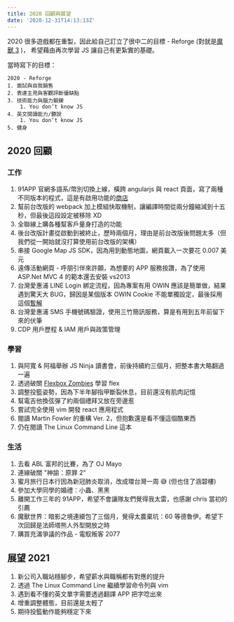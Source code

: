 ```yaml
---
title: 2020 回顧與展望
date: '2020-12-31T14:13:13Z'
---
```


2020 很多遊戲都在重製，因此給自己訂立了很中二的目標 - Reforge (對就是[魔獸 3](https://zh.wikipedia.org/wiki/%E9%AD%94%E5%85%BD%E4%BA%89%E9%9C%B8III%EF%BC%9A%E9%87%8D%E5%88%B6%E7%89%88) )，
希望藉由再次學習 JS 讓自己有更紮實的基礎。

當時寫下的目標：

```
2020 - Reforge
1. 面試與自我銷售
2. 表達主見與客觀評斷優缺點
3. 技術能力與腦力鍛鍊
    1. You don’t know JS
4. 英文閱讀能力/聽說
    1. You don’t know JS
5. 健身
```

## 2020 回顧

### 工作

1. 91APP 官網多語系/幣別切換上線，橫跨 angularjs 與 react 頁面，寫了兩種不同版本的程式，這是有啟用功能的[商店](https://www.jsstore.com.tw)
2. 幫前台改版的 webpack 加上模組快取機制，讓編譯時間從兩分鐘縮減到十五秒，但最後這段設定被移除 XD
3. 全聯線上購各種幫客戶量身打造的功能
4. 後台改版計畫從啟動到被終止，歷時兩個月，理由是前台改版後問題太多（但我們從一開始就沒打算使用前台改版的架構）
5. 串接 Google Map JS SDK，因為用到動態地圖，網頁載入一次要花 0.007 美元
6. 遠傳活動網頁 - 呼朋引伴來許願，為想要的 APP 服務按讚，為了使用 ASP.Net MVC 4 的範本還去安裝 vs2013
7. 台灣愛惠浦 LINE Login 綁定流程，因為專案有用 OWIN 應該是簡單做，結果遇到驚天大 BUG，歸因是某個版本 OWIN Cookie 不能單獨設定，最後採用這個[暫解](https://stackoverflow.com/questions/20737578/asp-net-sessionid-owin-cookies-do-not-send-to-browser)
8. 台灣愛惠浦 SMS 手機號碼驗證，使用三竹簡訊服務，算是有用到五年前留下來的伏筆
9. CDP 用戶歷程 & IAM 用戶與政策管理

### 學習

1. 與阿寬 & 阿福舉辦 JS Ninja 讀書會，前後持續約三個月，把整本書大略翻過一遍
2. 透過破關 [Flexbox Zombies](https://geddski.teachable.com/p/flexbox-zombies) 學習 flex
3. 調整投籃姿勢，因為下半年腳指甲斷裂休息，目前還沒有肌肉記憶
4. 幫電吉他換弦彈了約兩個禮拜又放在旁邊惹
5. 嘗試完全使用 vim 開發 react 應用程式
6. 閱讀 Martin Fowler 的重構 Ver. 2，但抱歉還是看不懂這個酷東西
7. 仍在閱讀 The Linux Command Line 這本

### 生活

1. 去看 ABL 富邦的比賽，為了 OJ Mayo
2. 連線破關 "神諭：原罪 2"
3. 蜜月旅行日本行因為新冠肺炎取消，改成環台灣一周 :sweat_smile: (但也住了涵碧樓)
4. 參加大學同學的婚禮：小蟲、黑黑
5. 離開工作三年的 91APP，希望不會讓隊友們覺得我太雷，也感謝 chris 當初的引薦
6. 魔獸世界：暗影之境連續包了三個月，覺得太農棄坑：60 等德魯伊。希望下次回歸是法師塔熊人外型開放之時
7. 購買充滿爭議的作品 - 電馭叛客 2077

## 展望 2021

1. 新公司入職站穩腳步，希望薪水與職稱都有對應的提升
2. 透過 The Linux Command Line 繼續學習命令列與 vim
3. 遇到看不懂的英文單字需要透過翻譯 APP 把字唸出來
4. 增重調整體態，目前還是太輕了
5. 期待投籃動作能夠穩定下來
